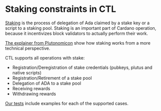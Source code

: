 <!-- DOCTOC SKIP -->

# Staking constraints in CTL

[Staking](https://cardano.org/stake-pool-delegation/) is the process of delegation of Ada claimed by a stake key or a script to a staking pool. Staking is an important part of Cardano operation, because it incentivizes block validators to actually perform their work.

[The explainer from Plutonomicon](https://github.com/Plutonomicon/plutonomicon/blob/main/stake-scripts.md) show how staking works from a more technical perspective.

CTL supports all operations with stake:

- Registration/Deregistration of stake credentials (pubkeys, plutus and native scripts)
- Registration/Retirement of a stake pool
- Delegation of ADA to a stake pool
- Receiving rewards
- Withdrawing rewards

[Our tests](./test/Plutip/Staking.purs) include examples for each of the supported cases.
